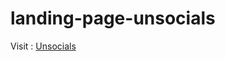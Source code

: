 # landing-page-unsocials

Visit : [Unsocials](https://abhishekchandra2522k.github.io/landing-page-unsocials
)
